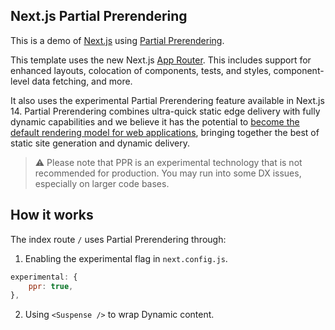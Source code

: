 ## Next.js Partial Prerendering

This is a demo of [Next.js](https://nextjs.org) using [Partial Prerendering](https://nextjs.org/docs/app/api-reference/next-config-js/ppr).

This template uses the new Next.js [App Router](https://nextjs.org/docs/app). This includes support for enhanced layouts, colocation of components, tests, and styles, component-level data fetching, and more.

It also uses the experimental Partial Prerendering feature available in Next.js 14. Partial Prerendering combines ultra-quick static edge delivery with fully dynamic capabilities and we believe it has the potential to [become the default rendering model for web applications](https://vercel.com/blog/partial-prerendering-with-next-js-creating-a-new-default-rendering-model), bringing together the best of static site generation and dynamic delivery.

> ⚠️ Please note that PPR is an experimental technology that is not recommended for production. You may run into some DX issues, especially on larger code bases.

## How it works

The index route `/` uses Partial Prerendering through:

1. Enabling the experimental flag in `next.config.js`.

```js
experimental: {
    ppr: true,
},
```

2. Using `<Suspense />` to wrap Dynamic content.
